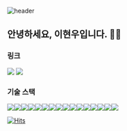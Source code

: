 ![header](https://capsule-render.vercel.app/api?type=waving&color=auto&height=300&section=header&text=Welcome%20&fontSize=90)

## 안녕하세요, 이현우입니다. 👋🏻

### 링크
<p style="text-aling:center">
  <img src="https://img.shields.io/badge/Devlog-0A0A0A?style=flat-squre&logo=dev.to&logoColor=white">
<img src="https://img.shields.io/badge/Instargram-E4405F?style=flat-squre&logo=Instargram&logoColor=white">
</p>

### 기술 스택
<div style="display:flex">
<img src="https://img.shields.io/badge/javascript-F7DF1E?style=flat-squre&logo=JavaScript&logoColor=black">
<img src="https://img.shields.io/badge/react-61DAFB?style=flat-squre&logo=React&logoColor=black">
<img src="https://img.shields.io/badge/nextjs-fff?style=flat-squre&logo=Next.js&logoColor=black">
<img src="https://img.shields.io/badge/redux-764ABC?style=flat-squre&logo=Redux&logoColor=black">
<img src="https://img.shields.io/badge/gatsby-663399?style=flat-squre&logo=Gatsby&logoColor=black">
<img src="https://img.shields.io/badge/html-E34F26?style=flat-squre&logo=HTML5&logoColor=black">
<img src="https://img.shields.io/badge/css-1572B6?style=flat-squre&logo=CSS3&logoColor=black">
<img src="https://img.shields.io/badge/nodejs-339933?style=flat-squre&logo=Node.js&logoColor=black">
  <img src="https://img.shields.io/badge/express-fff?style=flat-squre&logo=Express&logoColor=black">
  <img src="https://img.shields.io/badge/aws-232F3E?style=flat-squre&logo=Amazon AWS&logoColor=white">
  <img src="https://img.shields.io/badge/aws RDS-527FFF?style=flat-squre&logo=Amazon RDS&logoColor=black">
  <img src="https://img.shields.io/badge/aws EC2-FF9900?style=flat-squre&logo=Amazon EC2&logoColor=black">
  <img src="https://img.shields.io/badge/MySQL-4479A1?style=flat-squre&logo=MySQL&logoColor=white">
  <img src="https://img.shields.io/badge/GitHub-181717?style=flat-squre&logo=Github&logoColor=white">
  <img src="https://img.shields.io/badge/Notion-000?style=flat-squre&logo=Notion&logoColor=white">
  <img src="https://img.shields.io/badge/Ubuntu-E95428?style=flat-squre&logo=Ubuntu&logoColor=white">
</div>

[![Hits](https://hits.seeyoufarm.com/api/count/incr/badge.svg?url=https%3A%2F%2Fgithub.com%2Fhyunwoomemo%2F&count_bg=%2379C83D&title_bg=%23555555&icon=&icon_color=%23E7E7E7&title=hits&edge_flat=false)](https://hits.seeyoufarm.com)

<!--
**hyunwoomemo/hyunwoomemo** is a ✨ _special_ ✨ repository because its `README.md` (this file) appears on your GitHub profile.

Here are some ideas to get you started:

- 🔭 I’m currently working on ...
- 🌱 I’m currently learning ...
- 👯 I’m looking to collaborate on ...
- 🤔 I’m looking for help with ...
- 💬 Ask me about ...
- 📫 How to reach me: ...
- 😄 Pronouns: ...
- ⚡ Fun fact: ...
-->
